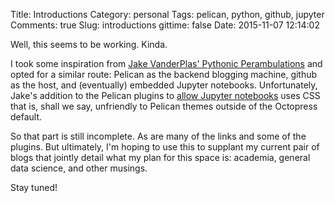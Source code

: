 Title: Introductions
Category: personal
Tags: pelican, python, github, jupyter
Comments: true
Slug: introductions
gittime: false
Date: 2015-11-07 12:14:02

Well, this seems to be working. Kinda.

I took some inspiration from [Jake VanderPlas' Pythonic Perambulations](http://jakevdp.github.io/) and opted for a similar route: Pelican as the backend blogging machine, github as the host, and (eventually) embedded Jupyter notebooks. Unfortunately, Jake's addition to the Pelican plugins to [allow Jupyter notebooks](https://github.com/getpelican/pelican-plugins/blob/master/liquid_tags/notebook.py) uses CSS that is, shall we say, unfriendly to Pelican themes outside of the Octopress default.

So that part is still incomplete. As are many of the links and some of the plugins. But ultimately, I'm hoping to use this to supplant my current pair of blogs that jointly detail what my plan for this space is: academia, general data science, and other musings.

Stay tuned!
